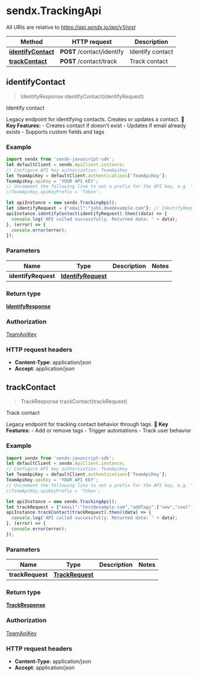 # sendx.TrackingApi

All URIs are relative to *https://api.sendx.io/api/v1/rest*

Method | HTTP request | Description
------------- | ------------- | -------------
[**identifyContact**](TrackingApi.md#identifyContact) | **POST** /contact/identify | Identify contact
[**trackContact**](TrackingApi.md#trackContact) | **POST** /contact/track | Track contact



## identifyContact

> IdentifyResponse identifyContact(identifyRequest)

Identify contact

Legacy endpoint for identifying contacts. Creates or updates a contact.   **🎯 Key Features:** - Creates contact if doesn&#39;t exist - Updates if email already exists - Supports custom fields and tags 

### Example

```javascript
import sendx from 'sendx-javascript-sdk';
let defaultClient = sendx.ApiClient.instance;
// Configure API key authorization: TeamApiKey
let TeamApiKey = defaultClient.authentications['TeamApiKey'];
TeamApiKey.apiKey = 'YOUR API KEY';
// Uncomment the following line to set a prefix for the API key, e.g. "Token" (defaults to null)
//TeamApiKey.apiKeyPrefix = 'Token';

let apiInstance = new sendx.TrackingApi();
let identifyRequest = {"email":"john.doe@example.com"}; // IdentifyRequest | 
apiInstance.identifyContact(identifyRequest).then((data) => {
  console.log('API called successfully. Returned data: ' + data);
}, (error) => {
  console.error(error);
});

```

### Parameters


Name | Type | Description  | Notes
------------- | ------------- | ------------- | -------------
 **identifyRequest** | [**IdentifyRequest**](IdentifyRequest.md)|  | 

### Return type

[**IdentifyResponse**](IdentifyResponse.md)

### Authorization

[TeamApiKey](../README.md#TeamApiKey)

### HTTP request headers

- **Content-Type**: application/json
- **Accept**: application/json


## trackContact

> TrackResponse trackContact(trackRequest)

Track contact

Legacy endpoint for tracking contact behavior through tags.   **🎯 Key Features:** - Add or remove tags - Trigger automations - Track user behavior 

### Example

```javascript
import sendx from 'sendx-javascript-sdk';
let defaultClient = sendx.ApiClient.instance;
// Configure API key authorization: TeamApiKey
let TeamApiKey = defaultClient.authentications['TeamApiKey'];
TeamApiKey.apiKey = 'YOUR API KEY';
// Uncomment the following line to set a prefix for the API key, e.g. "Token" (defaults to null)
//TeamApiKey.apiKeyPrefix = 'Token';

let apiInstance = new sendx.TrackingApi();
let trackRequest = {"email":"test@example.com","addTags":["new","cool"],"removeTags":["old","bad"]}; // TrackRequest | 
apiInstance.trackContact(trackRequest).then((data) => {
  console.log('API called successfully. Returned data: ' + data);
}, (error) => {
  console.error(error);
});

```

### Parameters


Name | Type | Description  | Notes
------------- | ------------- | ------------- | -------------
 **trackRequest** | [**TrackRequest**](TrackRequest.md)|  | 

### Return type

[**TrackResponse**](TrackResponse.md)

### Authorization

[TeamApiKey](../README.md#TeamApiKey)

### HTTP request headers

- **Content-Type**: application/json
- **Accept**: application/json


